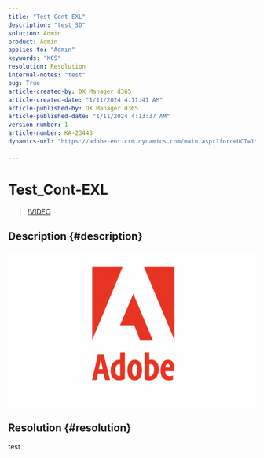 ```yaml
---
title: "Test_Cont-EXL"
description: "test_SD"
solution: Admin
product: Admin
applies-to: "Admin"
keywords: "KCS"
resolution: Resolution
internal-notes: "test"
bug: True
article-created-by: DX Manager d365
article-created-date: "1/11/2024 4:11:41 AM"
article-published-by: DX Manager d365
article-published-date: "1/11/2024 4:13:37 AM"
version-number: 1
article-number: KA-23443
dynamics-url: "https://adobe-ent.crm.dynamics.com/main.aspx?forceUCI=1&pagetype=entityrecord&etn=knowledgearticle&id=fad23982-37b0-ee11-a569-6045bd006b4b"

---
```

# Test_Cont-EXL





>[!VIDEO](https://video.tv.adobe.com/v/18696?quality=9&amp;learn=on)

 

## Description {#description}

![](assets/___8fc20dc5-37b0-ee11-a569-6045bd006b4b___.png)

## Resolution {#resolution}


test
